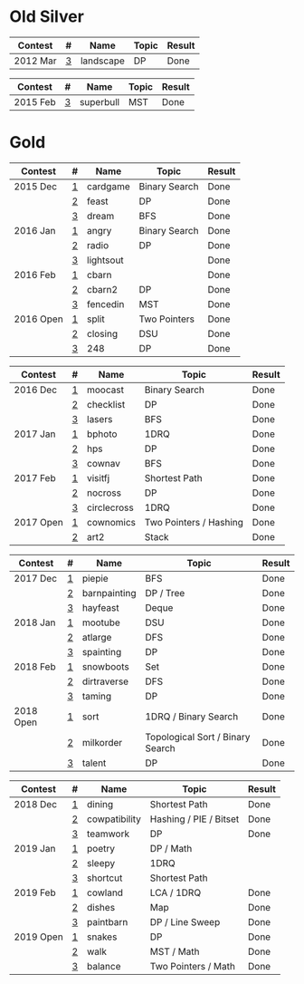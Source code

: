 # Old Silver

| Contest   | #                                                              | Name          | Topic                            | Result |
| --------- | -------------------------------------------------------------- | ------------- | -------------------------------- | ------ |
| 2012 Mar  | [3](http://www.usaco.org/index.php?page=viewproblem2&cpid=126) | landscape     | DP                               | Done   |

| Contest   | #                                                              | Name          | Topic                            | Result |
| --------- | -------------------------------------------------------------- | ------------- | -------------------------------- | ------ |
| 2015 Feb  | [3](http://www.usaco.org/index.php?page=viewproblem2&cpid=531) | superbull     | MST                              | Done   |

# Gold

| Contest   | #                                                              | Name          | Topic                            | Result |
| --------- | -------------------------------------------------------------- | ------------- | -------------------------------- | ------ |
| 2015 Dec  | [1](http://www.usaco.org/index.php?page=viewproblem2&cpid=573) | cardgame      | Binary Search                    | Done   |
|           | [2](http://www.usaco.org/index.php?page=viewproblem2&cpid=574) | feast         | DP                               | Done   |
|           | [3](http://www.usaco.org/index.php?page=viewproblem2&cpid=575) | dream         | BFS                              | Done   |
| 2016 Jan  | [1](http://www.usaco.org/index.php?page=viewproblem2&cpid=597) | angry         | Binary Search                    | Done   |
|           | [2](http://www.usaco.org/index.php?page=viewproblem2&cpid=598) | radio         | DP                               | Done   |
|           | [3](http://www.usaco.org/index.php?page=viewproblem2&cpid=599) | lightsout     |                                  | Done   |
| 2016 Feb  | [1](http://www.usaco.org/index.php?page=viewproblem2&cpid=621) | cbarn         |                                  | Done   |
|           | [2](http://www.usaco.org/index.php?page=viewproblem2&cpid=622) | cbarn2        | DP                               | Done   |
|           | [3](http://www.usaco.org/index.php?page=viewproblem2&cpid=623) | fencedin      | MST                              | Done   |
| 2016 Open | [1](http://www.usaco.org/index.php?page=viewproblem2&cpid=645) | split         | Two Pointers                     | Done   |
|           | [2](http://www.usaco.org/index.php?page=viewproblem2&cpid=646) | closing       | DSU                              | Done   |
|           | [3](http://www.usaco.org/index.php?page=viewproblem2&cpid=647) | 248           | DP                               | Done   |

| Contest   | #                                                              | Name          | Topic                            | Result |
| --------- | -------------------------------------------------------------- | ------------- | -------------------------------- | ------ |
| 2016 Dec  | [1](http://www.usaco.org/index.php?page=viewproblem2&cpid=669) | moocast       | Binary Search                    | Done   |
|           | [2](http://www.usaco.org/index.php?page=viewproblem2&cpid=670) | checklist     | DP                               | Done   |
|           | [3](http://www.usaco.org/index.php?page=viewproblem2&cpid=671) | lasers        | BFS                              | Done   |
| 2017 Jan  | [1](http://www.usaco.org/index.php?page=viewproblem2&cpid=693) | bphoto        | 1DRQ                             | Done   |
|           | [2](http://www.usaco.org/index.php?page=viewproblem2&cpid=694) | hps           | DP                               | Done   |
|           | [3](http://www.usaco.org/index.php?page=viewproblem2&cpid=695) | cownav        | BFS                              | Done   |
| 2017 Feb  | [1](http://www.usaco.org/index.php?page=viewproblem2&cpid=717) | visitfj       | Shortest Path                    | Done   |
|           | [2](http://www.usaco.org/index.php?page=viewproblem2&cpid=718) | nocross       | DP                               | Done   |
|           | [3](http://www.usaco.org/index.php?page=viewproblem2&cpid=719) | circlecross   | 1DRQ                             | Done   |
| 2017 Open | [1](http://www.usaco.org/index.php?page=viewproblem2&cpid=741) | cownomics     | Two Pointers / Hashing           | Done   |
|           | [2](http://www.usaco.org/index.php?page=viewproblem2&cpid=743) | art2          | Stack                            | Done   |

| Contest   | #                                                              | Name          | Topic                            | Result |
| --------- | -------------------------------------------------------------- | ------------- | -------------------------------- | ------ |
| 2017 Dec  | [1](http://www.usaco.org/index.php?page=viewproblem2&cpid=765) | piepie        | BFS                              | Done   |
|           | [2](http://www.usaco.org/index.php?page=viewproblem2&cpid=766) | barnpainting  | DP / Tree                        | Done   |
|           | [3](http://www.usaco.org/index.php?page=viewproblem2&cpid=767) | hayfeast      | Deque                            | Done   |
| 2018 Jan  | [1](http://www.usaco.org/index.php?page=viewproblem2&cpid=789) | mootube       | DSU                              | Done   |
|           | [2](http://www.usaco.org/index.php?page=viewproblem2&cpid=790) | atlarge       | DFS                              | Done   |
|           | [3](http://www.usaco.org/index.php?page=viewproblem2&cpid=791) | spainting     | DP                               | Done   |
| 2018 Feb  | [1](http://www.usaco.org/index.php?page=viewproblem&cpid=801)  | snowboots     | Set                              | Done   |
|           | [2](http://www.usaco.org/index.php?page=viewproblem&cpid=802)  | dirtraverse   | DFS                              | Done   |
|           | [3](http://www.usaco.org/index.php?page=viewproblem&cpid=803)  | taming        | DP                               | Done   |
| 2018 Open | [1](http://www.usaco.org/index.php?page=viewproblem2&cpid=837) | sort          | 1DRQ / Binary Search             | Done   |
|           | [2](http://www.usaco.org/index.php?page=viewproblem2&cpid=838) | milkorder     | Topological Sort / Binary Search | Done   |
|           | [3](http://www.usaco.org/index.php?page=viewproblem2&cpid=839) | talent        | DP                               | Done   |

| Contest   | #                                                              | Name          | Topic                            | Result |
| --------- | -------------------------------------------------------------- | ------------- | -------------------------------- | ------ |
| 2018 Dec  | [1](http://www.usaco.org/index.php?page=viewproblem2&cpid=861) | dining        | Shortest Path                    | Done   |
|           | [2](http://www.usaco.org/index.php?page=viewproblem2&cpid=862) | cowpatibility | Hashing / PIE / Bitset           | Done   |
|           | [3](http://www.usaco.org/index.php?page=viewproblem2&cpid=863) | teamwork      | DP                               | Done   |
| 2019 Jan  | [1](http://www.usaco.org/index.php?page=viewproblem2&cpid=897) | poetry        | DP / Math                        |        |
|           | [2](http://www.usaco.org/index.php?page=viewproblem2&cpid=898) | sleepy        | 1DRQ                             |        |
|           | [3](http://www.usaco.org/index.php?page=viewproblem2&cpid=899) | shortcut      | Shortest Path                    |        |
| 2019 Feb  | [1](http://www.usaco.org/index.php?page=viewproblem2&cpid=921) | cowland       | LCA / 1DRQ                       | Done   |
|           | [2](http://www.usaco.org/index.php?page=viewproblem2&cpid=922) | dishes        | Map                              | Done   |
|           | [3](http://www.usaco.org/index.php?page=viewproblem2&cpid=923) | paintbarn     | DP / Line Sweep                  | Done   |
| 2019 Open | [1](http://www.usaco.org/index.php?page=viewproblem2&cpid=945) | snakes        | DP                               | Done   |
|           | [2](http://www.usaco.org/index.php?page=viewproblem2&cpid=946) | walk          | MST / Math                       | Done   |
|           | [3](http://www.usaco.org/index.php?page=viewproblem2&cpid=947) | balance       | Two Pointers / Math              | Done   |
